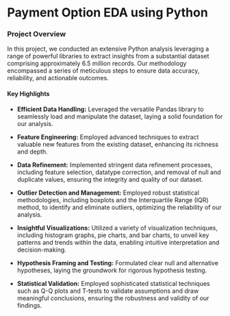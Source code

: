 # Payment Option EDA using Python

### Project Overview
In this project, we conducted an extensive Python analysis leveraging a range of powerful libraries to extract insights from a substantial dataset comprising approximately 6.5 million records. Our methodology encompassed a series of meticulous steps to ensure data accuracy, reliability, and actionable outcomes.

#### Key Highlights

- **Efficient Data Handling:** Leveraged the versatile Pandas library to seamlessly load and manipulate the dataset, laying a solid foundation for our analysis.

- **Feature Engineering:** Employed advanced techniques to extract valuable new features from the existing dataset, enhancing its richness and depth.

- **Data Refinement:** Implemented stringent data refinement processes, including feature selection, datatype correction, and removal of null and duplicate values, ensuring the integrity and quality of our dataset.

- **Outlier Detection and Management:** Employed robust statistical methodologies, including boxplots and the Interquartile Range (IQR) method, to identify and eliminate outliers, optimizing the reliability of our analysis.

- **Insightful Visualizations:** Utilized a variety of visualization techniques, including histogram graphs, pie charts, and bar charts, to unveil key patterns and trends within the data, enabling intuitive interpretation and decision-making.

- **Hypothesis Framing and Testing:** Formulated clear null and alternative hypotheses, laying the groundwork for rigorous hypothesis testing.

- **Statistical Validation:** Employed sophisticated statistical techniques such as Q-Q plots and T-tests to validate assumptions and draw meaningful conclusions, ensuring the robustness and validity of our findings.
